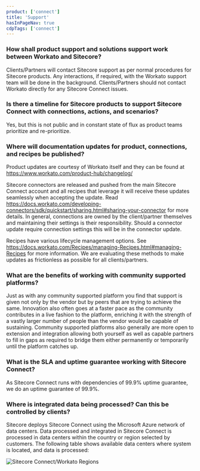 ```yaml
---
product: ['connect']
title: 'Support'
hasInPageNav: true
cdpTags: ['connect']
---
```


### How shall product support and solutions support work between Workato and Sitecore?

Clients/Partners will contact Sitecore support as per normal procedures for Sitecore products. Any interactions, if required, with the Workato support team will be done in the background. Clients/Partners should not contact Workato directly for any Sitecore Connect issues.

### Is there a timeline for Sitecore products to support Sitecore Connect with connections, actions, and scenarios?

Yes, but this is not public and in constant state of flux as product teams prioritize and re-prioritize.

### Where will documentation updates for product, connections, and recipes be published?

Product updates are courtesy of Workato itself and they can be found at https://www.workato.com/product-hub/changelog/

Sitecore connectors are released and pushed from the main Sitecore Connect account and all recipes that leverage it will receive these updates seamlessly when accepting the update. Read https://docs.workato.com/developing-connectors/sdk/quickstart/sharing.html#sharing-your-connector for more details. In general, connections are owned by the client/partner themselves and maintaining their settings is their responsibility. Should a connector update require connection settings this will be in the connector update.

Recipes have various lifecycle management options. See https://docs.workato.com/Recipes/managing-Recipes.html#managing-Recipes for more information. We are evaluating these methods to make updates as frictionless as possible for all clients/partners.

### What are the benefits of working with community supported platforms?

Just as with any community supported platform you find that support is given not only by the vendor but by peers that are trying to achieve the same. Innovation also often goes at a faster pace as the community contributes in a live fashion to the platform, enriching it with the strength of a vastly larger number of people than the vendor would be capable of sustaining. Community supported platforms also generally are more open to extension and integration allowing both yourself as well as capable partners to fill in gaps as required to bridge them either permanently or temporarily until the platform catches up.

### What is the SLA and uptime guarantee working with Sitecore Connect?

As Sitecore Connect runs with dependencies of 99.9% uptime guarantee, we do an uptime guarantee of 99.9%.

### Where is integrated data being processed? Can this be controlled by clients?

Sitecore deploys Sitecore Connect using the Microsoft Azure network of data centers. Data processed and integrated in Sitecore Connect is processed in data centers within the country or region selected by customers. The following table shows available data centers where system is located, and data is processed:

![Sitecore Connect/Workato Regions](https://sitecorecontenthub.stylelabs.cloud/api/public/content/4c1592715ecd4fe4a5491b42e152b5b0?v=1bf31584)

